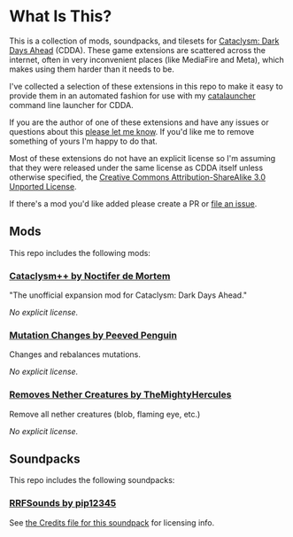 # What Is This?

This is a collection of mods, soundpacks, and tilesets for [Cataclysm: Dark
Days Ahead](https://github.com/CleverRaven/Cataclysm-DDA/) (CDDA). These game
extensions are scattered across the internet, often in very inconvenient
places (like MediaFire and Meta), which makes using them harder than it needs
to be.

I've collected a selection of these extensions in this repo to make it easy to
provide them in an automated fashion for use with my
[catalauncher](https://github.com/houseabsolute/catalauncher) command line
launcher for CDDA.

If you are the author of one of these extensions and have any issues or
questions about this [please let me know](mailto:autarch@urth.org). If you'd
like me to remove something of yours I'm happy to do that.

Most of these extensions do not have an explicit license so I'm assuming that
they were released under the same license as CDDA itself unless otherwise
specified, the [Creative Commons Attribution-ShareAlike 3.0 Unported
License](http://creativecommons.org/licenses/by-sa/3.0/).

If there's a mod you'd like added please create a PR or [file an
issue](https://github.com/houseabsolute/cataclysm-extras-collection/issues).

## Mods

This repo includes the following mods:

### [Cataclysm++ by Noctifer de Mortem](https://github.com/Noctifer-de-Mortem/nocts_cata_mod)

"The unofficial expansion mod for Cataclysm: Dark Days Ahead."

*No explicit license.*

### [Mutation Changes by Peeved Penguin](https://discourse.cataclysmdda.org/t/mutation-changes-mod/12362)

Changes and rebalances mutations.

*No explicit license.*

### [Removes Nether Creatures by TheMightyHercules](https://discourse.cataclysmdda.org/t/removes-nether-creatures-mod-wip/10307)

Remove all nether creatures (blob, flaming eye, etc.)

*No explicit license.*

## Soundpacks

This repo includes the following soundpacks:

### [RRFSounds by pip12345](https://discourse.cataclysmdda.org/t/ambient-sounds/9710/201)

See [the Credits file for this
soundpack](https://github.com/houseabsolute/cataclysm-extras-collection/blob/master/soundpacks/RRFSounds/data/sound/RRFSounds/Credits)
for licensing info.

